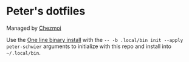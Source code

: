 # Peter's dotfiles

Managed by [Chezmoi](https://www.chezmoi.io/)

Use the [One line binary install](https://www.chezmoi.io/install/#one-line-binary-install) with the `-- -b .local/bin init --apply peter-schwier` arguments to initialize with this repo and install into `~/.local/bin`.
